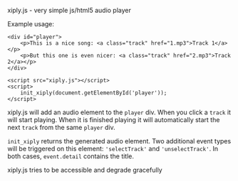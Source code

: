 xiply.js - very simple js/html5 audio player

Example usage:

	<div id="player">
		<p>This is a nice song: <a class="track" href="1.mp3">Track 1</a></p>
		<p>But this one is even nicer: <a class="track" href="2.mp3">Track 2</a></p>
	</div>

	<script src="xiply.js"></script>
	<script>
		init_xiply(document.getElementById('player'));
	</script>

xiply.js will add an audio element to the `player` div.
When you click a `track` it will start playing.
When it is finished playing it will automatically start the
next `track` from the same `player` div.

`init_xiply` returns the generated audio element. Two additional event types
will be triggered on this element: `'selectTrack'` and `'unselectTrack'`. In
both cases, `event.detail` contains the title.

xiply.js tries to be accessible and degrade gracefully
